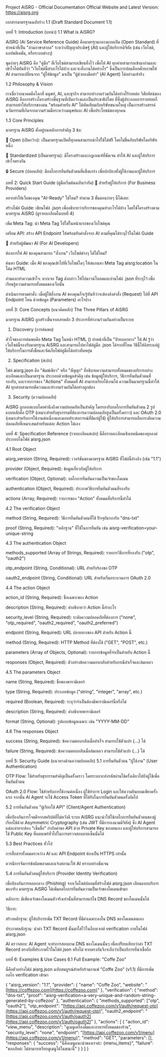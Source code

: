 Project AiSRG - Official Documentation
Official Website and Latest Version: https://aisrg.org

เอกสารมาตรฐานฉบับร่าง 1.1 (Draft Standard Document 1.1)

บทที่ 1: Introduction (บทนำ)
1.1 What is AiSRG?

AiSRG (Ai Service Reference Guide) คือมาตรฐานกลางแบบเปิด (Open Standard) ที่ทำหน้าที่เป็น "ล่ามภาษาสากล" ระหว่างปัญญาประดิษฐ์ (AI) และผู้ให้บริการดิจิทัล (เช่น เว็บไซต์, แอปพลิเคชัน, หรือระบบต่างๆ)

พูดง่ายๆ AiSRG คือ "คู่มือ" ที่เว็บไซต์สามารถเขียนทิ้งไว้ เพื่อให้ AI ทุกค่ายสามารถเข้ามาอ่านและเข้าใจได้ทันทีว่า "เว็บไซต์นี้ทำอะไรได้บ้าง และจะสั่งงานได้อย่างไร" ซึ่งเป็นการปลดล็อกศักยภาพให้ AI สามารถเปลี่ยนจาก "ผู้ให้ข้อมูล" มาเป็น "ผู้ช่วยลงมือทำ" (AI Agent) ได้อย่างแท้จริง

1.2 Philosophy & Vision

เราเชื่อว่าอนาคตคือโลกที่ มนุษย์, AI, และธุรกิจ สามารถทำงานร่วมกันได้อย่างไร้รอยต่อ วิสัยทัศน์ของ AiSRG คือการสร้างโครงสร้างพื้นฐานที่เปิดกว้างและเป็นประชาธิปไตย ที่ซึ่งผู้ประกอบการรายย่อยก็สามารถทำให้บริการของตน "พร้อมสำหรับ AI" ได้ทัดเทียมกับบริษัทขนาดใหญ่ เป็นการสร้างสรรค์นวัตกรรมที่เกิดจากความร่วมมือระหว่างมนุษย์และ AI เพื่อประโยชน์ของทุกคน

1.3 Core Principles

มาตรฐาน AiSRG ตั้งอยู่บนหลักการสำคัญ 3 ข้อ:

👐 Open (เปิดกว้าง): เป็นมาตรฐานเปิดที่ทุกคนสามารถนำไปใช้ได้ฟรี โดยไม่ขึ้นกับบริษัทใดบริษัทหนึ่ง

📜 Standardized (เป็นมาตรฐาน): มีโครงสร้างและกฎเกณฑ์ที่ชัดเจน ทำให้ AI และผู้ให้บริการเข้าใจตรงกัน

🔒 Secure (ปลอดภัย): มีกลไกการยืนยันตัวตนที่แข็งแกร่ง เพื่อปกป้องทั้งผู้ใช้งานและผู้ให้บริการ

บทที่ 2: Quick Start Guide (คู่มือเริ่มต้นฉบับเร่งรัด)
🏢 สำหรับผู้ให้บริการ (For Business Providers)

อยากทำให้เว็บของคุณ "AI-Ready" ใช่ไหม? ทำตาม 3 ขั้นตอนง่ายๆ นี้ได้เลย:

สร้างไฟล์ Guide: เขียนไฟล์ .json เพื่ออธิบายว่าบริการของคุณทำอะไรได้บ้าง โดยใช้โครงสร้างตามมาตรฐาน AiSRG (ดูรายละเอียดในบทที่ 4)

เพิ่ม Meta Tag: นำ Meta Tag <meta name="aisrg:location" content="/path/to/your-guide.json"> ไปใส่ในหน้าแรกของเว็บไซต์คุณ

เตรียม API: สร้าง API Endpoint ให้พร้อมรับคำสั่งจาก AI ตามที่คุณได้ระบุไว้ในไฟล์ Guide

🤖 สำหรับผู้พัฒนา AI (For AI Developers)

ต้องการให้ AI ของคุณสามารถ "สั่งงาน" เว็บไซต์ต่างๆ ได้ใช่ไหม?

ค้นหา Guide: เมื่อ AI ของคุณเข้าไปที่เว็บไซต์ใดๆ ให้สแกนหา Meta Tag aisrg:location ในโค้ด HTML

อ่านและทำความเข้าใจ: หากเจอ Tag ดังกล่าว ให้ไปดาวน์โหลดและอ่านไฟล์ .json ที่ระบุไว้ เพื่อเรียนรู้ความสามารถทั้งหมดของเว็บนั้น

ดำเนินการตามคำสั่ง: เมื่อผู้ใช้สั่งงาน AI ของคุณก็จะรู้ทันทีว่าจะต้องส่งคำสั่ง (Request) ไปที่ API Endpoint ไหน ด้วยข้อมูล (Parameters) อะไรบ้าง

บทที่ 3: Core Concepts (แนวคิดหลัก)
The Three Pillars of AiSRG

มาตรฐาน AiSRG ถูกสร้างขึ้นจากเสาหลัก 3 ประการที่ทำงานร่วมกันอย่างเป็นระบบ

1. Discovery (การค้นพบ)

หัวใจของการค้นพบคือ Meta Tag ในหน้า HTML (<meta name="aisrg:location" content="...">) ทำหน้าที่เป็น "ป้ายบอกทาง" ให้ AI รู้ว่าเว็บไซต์นี้รองรับมาตรฐาน AiSRG และสามารถไปหาไฟล์คู่มือ .json ได้จากที่ไหน วิธีนี้ให้อิสระแก่ผู้ให้บริการในการตั้งชื่อและจัดเก็บไฟล์คู่มือได้อย่างยืดหยุ่น

2. Specification (สเปก)

ไฟล์ aisrg.json คือ "พิมพ์เขียว" หรือ "สัญญา" ที่อธิบายความสามารถทั้งหมดของบริการอย่างละเอียดและเป็นมาตรฐาน ประกอบด้วยข้อมูลสำคัญ เช่น ข้อมูลผู้ให้บริการ, วิธีการยืนยันตัวตนที่รองรับ, และรายการของ "Actions" ทั้งหมดที่ AI สามารถเรียกใช้งานได้ ความเป็นมาตรฐานนี้ทำให้ AI ทุกค่ายสามารถตีความและทำงานร่วมกันได้อย่างถูกต้อง

3. Security (ความปลอดภัย)

AiSRG ถูกออกแบบโดยคำนึงถึงความปลอดภัยเป็นสำคัญ โดยรองรับกลไกการยืนยันตัวตน 2 รูปแบบหลักคือ OTP (เหมาะสำหรับธุรกรรมที่ต้องการความปลอดภัยสูงเป็นครั้งคราว) และ OAuth 2.0 (เหมาะสำหรับการใช้งานต่อเนื่องและมอบประสบการณ์ที่ดีแก่ผู้ใช้) ผู้ให้บริการสามารถเลือกระดับความปลอดภัยที่เหมาะสมสำหรับแต่ละ Action ได้เอง

บทที่ 4: Specification Reference (รายละเอียดสเปก)
นี่คือรายละเอียดเชิงเทคนิคของทุกองค์ประกอบในไฟล์ aisrg.json

4.1 Root Object

aisrg_version (String, Required): เวอร์ชันของมาตรฐาน AiSRG ที่ไฟล์นี้อ้างอิง (เช่น "1.1")

provider (Object, Required): ข้อมูลเกี่ยวกับผู้ให้บริการ

verification (Object, Optional): กลไกการยืนยันความเป็นเจ้าของโดเมน

authentication (Object, Required): ประกาศวิธีการยืนยันตัวตนที่รองรับ

actions (Array, Required): รายการของ "Action" ทั้งหมดที่บริการนี้ทำได้

4.2 The verification Object

method (String, Required): วิธีการยืนยันตัวตนที่ใช้ ปัจจุบันรองรับ "dns-txt"

proof (String, Required): "หลักฐาน" ที่ใช้ในการยืนยัน เช่น aisrg-verification=your-unique-string

4.3 The authentication Object

methods_supported (Array of Strings, Required): รายการวิธีการที่รองรับ ("otp", "oauth2")

otp_endpoint (String, Conditional): URL สำหรับร้องขอ OTP

oauth2_endpoint (String, Conditional): URL สำหรับเริ่มกระบวนการ OAuth 2.0

4.4 The action Object

action_id (String, Required): ชื่อเฉพาะของ Action

description (String, Required): คำอธิบายว่า Action นี้ทำอะไร

security_level (String, Required): ระดับความปลอดภัยที่ต้องการ ("none", "otp_required", "oauth2_required", "oauth2_preferred")

endpoint (String, Required): URL ปลายทางของ API สำหรับ Action นี้

method (String, Required): HTTP Method ที่ต้องใช้ ("GET", "POST", etc.)

parameters (Array of Objects, Optional): รายการข้อมูลที่จำเป็นสำหรับ Action นี้

responses (Object, Required): ตัวอย่างข้อความตอบกลับสำหรับกรณีสำเร็จและล้มเหลว

4.5 The parameters Object

name (String, Required): ชื่อของพารามิเตอร์

type (String, Required): ประเภทข้อมูล ("string", "integer", "array", etc.)

required (Boolean, Required): ระบุว่าจำเป็นต้องมีพารามิเตอร์นี้หรือไม่

description (String, Required): คำอธิบายพารามิเตอร์

format (String, Optional): รูปแบบข้อมูลเฉพาะ เช่น "YYYY-MM-DD"

4.6 The responses Object

success (String, Required): ข้อความตอบกลับเมื่อสำเร็จ สามารถใช้ตัวแปร {...} ได้

failure (String, Required): ข้อความตอบกลับเมื่อล้มเหลว สามารถใช้ตัวแปร {...} ได้

บทที่ 5: Security Guide (แนวทางด้านความปลอดภัย)
5.1 การยืนยันตัวตน "ผู้ใช้งาน" (User Authentication)

OTP Flow: ใช้สำหรับธุรกรรมสำคัญเป็นครั้งคราว โดยระบบจะส่งรหัสผ่านใช้ครั้งเดียวไปยังผู้ใช้เพื่อยืนยันตัวตน

OAuth 2.0 Flow: ใช้สำหรับการใช้งานต่อเนื่อง ผู้ใช้ทำการ Login และให้ความยินยอมเพียงครั้งแรก จากนั้น AI Agent จะใช้ Access Token ที่ได้รับในการยืนยันตัวตนครั้งถัดไป

5.2 การยืนยันตัวตน "ผู้เรียกใช้ API" (Client/Agent Authentication)

เพื่อป้องกันการโจมตีจากสคริปต์ที่ไม่หวังดี ระบบ AiSRG แนะนำให้ใช้กลไกการยืนยันตัวตนของผู้เรียกใช้ด้วย Asymmetric Cryptography (เช่น JWT ที่มีการลงนามดิจิทัล) ซึ่ง AI Agent แต่ละค่ายจะต้อง "เซ็นชื่อ" กำกับคำขอ API ด้วย Private Key ของตนเอง และผู้ให้บริการสามารถใช้ Public Key ที่เผยแพร่ทั่วไปในการตรวจสอบลายเซ็นนั้นได้

5.3 Best Practices ทั่วไป

การสื่อสารทั้งหมดระหว่าง AI และ API Endpoint ต้องเป็น HTTPS เท่านั้น

ควรมีการจัดการข้อผิดพลาดและแจ้งสถานะให้ AI ทราบอย่างชัดเจน

5.4 การยืนยันตัวตนผู้ให้บริการ (Provider Identity Verification)

เพื่อป้องกันการหลอกลวง (Phishing) จากเว็บไซต์ปลอมที่สร้างไฟล์ aisrg.json เลียนแบบบริการของจริง มาตรฐาน AiSRG ได้เพิ่มกลไกการยืนยันความเป็นเจ้าของโดเมนเข้ามา

หลักการ: มีเพียงเจ้าของโดเมนตัวจริงเท่านั้นที่สามารถแก้ไข DNS Record ของโดเมนนั้นได้

วิธีการ:

สร้างหลักฐาน: ผู้ให้บริการเพิ่ม TXT Record ที่มีค่าเฉพาะลงใน DNS ของโดเมนตนเอง

ประกาศหลักฐาน: นำค่า TXT Record นั้นมาใส่ไว้ในอ็อบเจกต์ verification ภายในไฟล์ aisrg.json

AI ตรวจสอบ: AI Agent จะทำการสอบถาม DNS ของโดเมนนั้นๆ เพื่อเปรียบเทียบว่าค่า TXT Record ตรงกับที่ประกาศไว้ในไฟล์ json หรือไม่ หากตรงกันจึงจะถือว่าเป็นบริการที่น่าเชื่อถือ

บทที่ 6: Examples & Use Cases
6.1 Full Example: "Coffe Zoo"

นี่คือตัวอย่างไฟล์ aisrg.json ฉบับสมบูรณ์สำหรับร้านกาแฟ "Coffe Zoo" (v1.1) ที่มีการเพิ่มกลไก verification เข้ามา

{
  "aisrg_version": "1.1",
  "provider": {
    "name": "Coffe Zoo",
    "website": "[https://coffezoo.com](https://coffezoo.com)"
  },
  "verification": {
    "method": "dns-txt",
    "proof": "aisrg-verification=a-very-unique-and-random-string-generated-by-coffezoo"
  },
  "authentication": {
    "methods_supported": ["otp", "oauth2"],
    "otp_endpoint": "[https://api.coffezoo.com/v1/auth/request-otp](https://api.coffezoo.com/v1/auth/request-otp)",
    "oauth2_endpoint": "[https://api.coffezoo.com/v1/auth/oauth2](https://api.coffezoo.com/v1/auth/oauth2)"
  },
  "actions": [
    {
      "action_id": "view_menu",
      "description": "ดูเมนูเครื่องดื่มและอาหารทั้งหมดของร้าน",
      "security_level": "none",
      "endpoint": "[https://api.coffezoo.com/v1/menu](https://api.coffezoo.com/v1/menu)",
      "method": "GET",
      "parameters": [],
      "responses": {
        "success": "นี่คือเมนูแนะนำของเราค่ะ: {menu_items}",
        "failure": "ขออภัยค่ะ ไม่สามารถเรียกดูเมนูได้ในขณะนี้"
      }
    }
  ]
}

